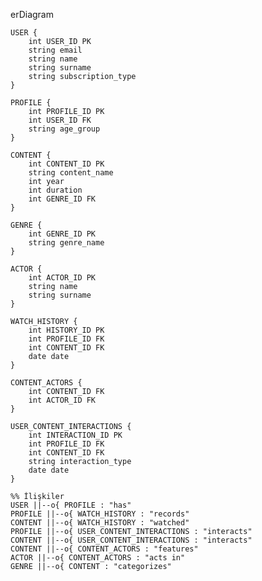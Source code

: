 erDiagram

    USER {
        int USER_ID PK
        string email
        string name
        string surname
        string subscription_type
    }

    PROFILE {
        int PROFILE_ID PK
        int USER_ID FK
        string age_group
    }

    CONTENT {
        int CONTENT_ID PK
        string content_name
        int year
        int duration
        int GENRE_ID FK
    }

    GENRE {
        int GENRE_ID PK
        string genre_name
    }

    ACTOR {
        int ACTOR_ID PK
        string name
        string surname
    }

    WATCH_HISTORY {
        int HISTORY_ID PK
        int PROFILE_ID FK
        int CONTENT_ID FK
        date date
    }

    CONTENT_ACTORS {
        int CONTENT_ID FK
        int ACTOR_ID FK
    }

    USER_CONTENT_INTERACTIONS {
        int INTERACTION_ID PK
        int PROFILE_ID FK
        int CONTENT_ID FK
        string interaction_type
        date date
    }

    %% İlişkiler
    USER ||--o{ PROFILE : "has"
    PROFILE ||--o{ WATCH_HISTORY : "records"
    CONTENT ||--o{ WATCH_HISTORY : "watched"
    PROFILE ||--o{ USER_CONTENT_INTERACTIONS : "interacts"
    CONTENT ||--o{ USER_CONTENT_INTERACTIONS : "interacts"
    CONTENT ||--o{ CONTENT_ACTORS : "features"
    ACTOR ||--o{ CONTENT_ACTORS : "acts in"
    GENRE ||--o{ CONTENT : "categorizes"

